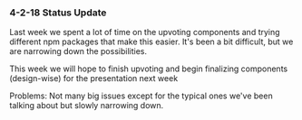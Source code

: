 ### 4-2-18 Status Update

Last week we spent a lot of time on the upvoting components and trying different npm packages that make this easier. It's been a bit difficult, but we are narrowing down the possibilities. 

This week we will hope to finish upvoting and begin finalizing components (design-wise) for the presentation next week

Problems: Not many big issues except for the typical ones we've been talking about but slowly narrowing down.

